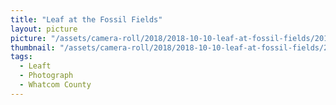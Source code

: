 ```yaml
---
title: "Leaf at the Fossil Fields"
layout: picture
picture: "/assets/camera-roll/2018/2018-10-10-leaf-at-fossil-fields/20181010_181851959_iOS.jpg"
thumbnail: "/assets/camera-roll/2018/2018-10-10-leaf-at-fossil-fields/20181010_181851959_iOS-thumbnail.jpg"
tags:
  - Leaft
  - Photograph
  - Whatcom County
---
```

